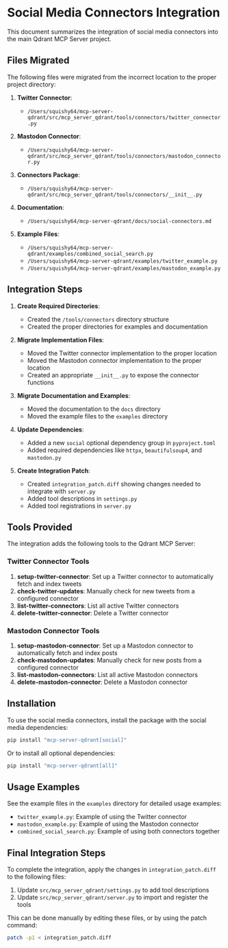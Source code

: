 # Social Media Connectors Integration

This document summarizes the integration of social media connectors into the main Qdrant MCP Server project.

## Files Migrated

The following files were migrated from the incorrect location to the proper project directory:

1. **Twitter Connector**: 
   - `/Users/squishy64/mcp-server-qdrant/src/mcp_server_qdrant/tools/connectors/twitter_connector.py`

2. **Mastodon Connector**: 
   - `/Users/squishy64/mcp-server-qdrant/src/mcp_server_qdrant/tools/connectors/mastodon_connector.py`

3. **Connectors Package**:
   - `/Users/squishy64/mcp-server-qdrant/src/mcp_server_qdrant/tools/connectors/__init__.py`

4. **Documentation**:
   - `/Users/squishy64/mcp-server-qdrant/docs/social-connectors.md`

5. **Example Files**:
   - `/Users/squishy64/mcp-server-qdrant/examples/combined_social_search.py`
   - `/Users/squishy64/mcp-server-qdrant/examples/twitter_example.py`
   - `/Users/squishy64/mcp-server-qdrant/examples/mastodon_example.py`

## Integration Steps

1. **Create Required Directories**:
   - Created the `/tools/connectors` directory structure
   - Created the proper directories for examples and documentation

2. **Migrate Implementation Files**:
   - Moved the Twitter connector implementation to the proper location
   - Moved the Mastodon connector implementation to the proper location
   - Created an appropriate `__init__.py` to expose the connector functions

3. **Migrate Documentation and Examples**:
   - Moved the documentation to the `docs` directory
   - Moved the example files to the `examples` directory

4. **Update Dependencies**:
   - Added a new `social` optional dependency group in `pyproject.toml`
   - Added required dependencies like `httpx`, `beautifulsoup4`, and `mastodon.py`

5. **Create Integration Patch**:
   - Created `integration_patch.diff` showing changes needed to integrate with `server.py`
   - Added tool descriptions in `settings.py`
   - Added tool registrations in `server.py`

## Tools Provided

The integration adds the following tools to the Qdrant MCP Server:

### Twitter Connector Tools

1. **setup-twitter-connector**: Set up a Twitter connector to automatically fetch and index tweets
2. **check-twitter-updates**: Manually check for new tweets from a configured connector
3. **list-twitter-connectors**: List all active Twitter connectors
4. **delete-twitter-connector**: Delete a Twitter connector

### Mastodon Connector Tools

1. **setup-mastodon-connector**: Set up a Mastodon connector to automatically fetch and index posts
2. **check-mastodon-updates**: Manually check for new posts from a configured connector
3. **list-mastodon-connectors**: List all active Mastodon connectors
4. **delete-mastodon-connector**: Delete a Mastodon connector

## Installation

To use the social media connectors, install the package with the social media dependencies:

```bash
pip install "mcp-server-qdrant[social]"
```

Or to install all optional dependencies:

```bash
pip install "mcp-server-qdrant[all]"
```

## Usage Examples

See the example files in the `examples` directory for detailed usage examples:

- `twitter_example.py`: Example of using the Twitter connector
- `mastodon_example.py`: Example of using the Mastodon connector
- `combined_social_search.py`: Example of using both connectors together

## Final Integration Steps

To complete the integration, apply the changes in `integration_patch.diff` to the following files:

1. Update `src/mcp_server_qdrant/settings.py` to add tool descriptions
2. Update `src/mcp_server_qdrant/server.py` to import and register the tools

This can be done manually by editing these files, or by using the patch command:

```bash
patch -p1 < integration_patch.diff
```
